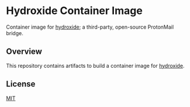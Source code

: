 # Hydroxide Container Image

Container image for [hydroxide][link_hydroxide]; a third-party, open-source ProtonMail bridge.

## Overview

This repository contains artifacts to build a container image for [hydroxide][link_hydroxide].

## License

[MIT][license]

[link_hydroxide]:https://github.com/emersion/hydroxide
[license]:./LICENSE
